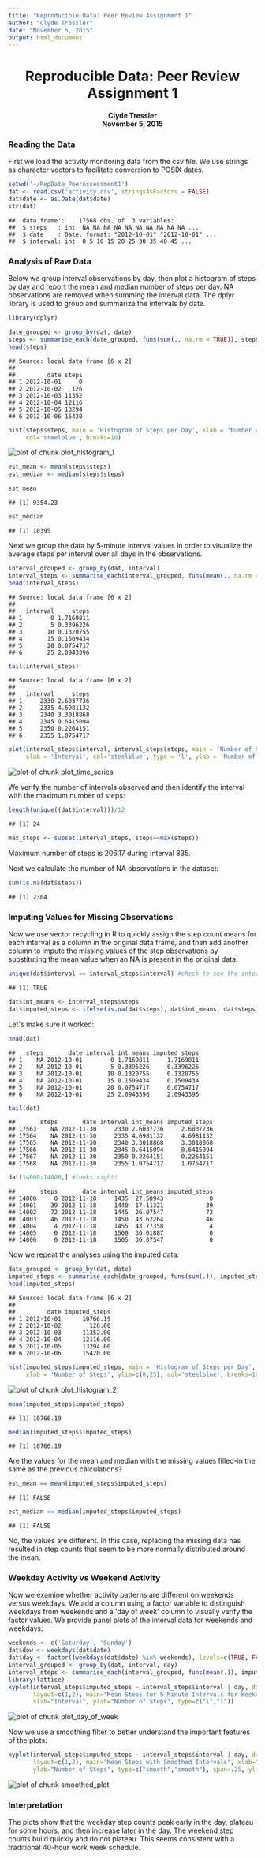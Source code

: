 ```yaml
---
title: "Reproducible Data: Peer Review Assignment 1"
author: "Clyde Tressler"
date: "November 5, 2015"
output: html_document
---
```


<div style="text-align: center"><h1 >Reproducible Data: Peer Review Assignment 1</h1>
<h4>Clyde Tressler </br>November 5, 2015</h4>
</div>

<h3>Reading the Data</h3>
First we load the activity monitoring data from the csv file. We use strings as character vectors to facilitate conversion to POSIX dates. 


```r
setwd('~/RepData_PeerAssessment1')
dat <- read.csv('activity.csv', stringsAsFactors = FALSE)
dat$date <- as.Date(dat$date)
str(dat)
```

```
## 'data.frame':	17568 obs. of  3 variables:
##  $ steps   : int  NA NA NA NA NA NA NA NA NA NA ...
##  $ date    : Date, format: "2012-10-01" "2012-10-01" ...
##  $ interval: int  0 5 10 15 20 25 30 35 40 45 ...
```
<h3>Analysis of Raw Data</h3>
Below we group interval observations by day, then plot a histogram of steps by day and report the mean and median number of steps per day. NA observations are removed when summing the interval data. The dplyr library is used to group and summarize the intervals by date.

```r
library(dplyr)
```


```r
date_grouped <- group_by(dat, date)
steps <- summarise_each(date_grouped, funs(sum(., na.rm = TRUE)), steps)
head(steps)
```

```
## Source: local data frame [6 x 2]
## 
##         date steps
## 1 2012-10-01     0
## 2 2012-10-02   126
## 3 2012-10-03 11352
## 4 2012-10-04 12116
## 5 2012-10-05 13294
## 6 2012-10-06 15420
```

```r
hist(steps$steps, main = 'Histogram of Steps per Day', xlab = 'Number of Steps', ylim=c(0,20),
     col='steelblue', breaks=10)
```

![plot of chunk plot_histogram_1](figure/plot_histogram_1-1.png) 

```r
est_mean <- mean(steps$steps)
est_median <- median(steps$steps)
```


```r
est_mean
```

```
## [1] 9354.23
```

```r
est_median
```

```
## [1] 10395
```

Next we group the data by 5-minute interval values in order to visualize the average steps per interval over all days in the observations. 


```r
interval_grouped <- group_by(dat, interval)
interval_steps <- summarise_each(interval_grouped, funs(mean(., na.rm = TRUE)), steps)
head(interval_steps)
```

```
## Source: local data frame [6 x 2]
## 
##   interval     steps
## 1        0 1.7169811
## 2        5 0.3396226
## 3       10 0.1320755
## 4       15 0.1509434
## 5       20 0.0754717
## 6       25 2.0943396
```

```r
tail(interval_steps)
```

```
## Source: local data frame [6 x 2]
## 
##   interval     steps
## 1     2330 2.6037736
## 2     2335 4.6981132
## 3     2340 3.3018868
## 4     2345 0.6415094
## 5     2350 0.2264151
## 6     2355 1.0754717
```

```r
plot(interval_steps$interval, interval_steps$steps, main = 'Number of Steps per 5-minute Interval',
     xlab = 'Interval', col='steelblue', type = 'l', ylab = 'Number of Steps', xlim=c(0,2500))
```

![plot of chunk plot_time_series](figure/plot_time_series-1.png) 

We verify the number of intervals observed and then identify the interval with the maximum number of steps:

```r
length(unique((dat$interval)))/12
```

```
## [1] 24
```

```r
max_steps <- subset(interval_steps, steps==max(steps))
```
Maximum number of steps is 206.17 during interval 835.  

Next we calculate the number of NA observations in the dataset:

```r
sum(is.na(dat$steps))
```

```
## [1] 2304
```
<h3>Imputing Values for Missing Observations</h3>
Now we use vector recycling in R to quickly assign the step count means for each interval as a column in the original data frame, and then add another column to impute the missing values of the step observations by substituting the mean value when an NA is present in the original data.


```r
unique(dat$interval == interval_steps$interval) #check to see the intervals all match
```

```
## [1] TRUE
```

```r
dat$int_means <- interval_steps$steps
dat$imputed_steps <- ifelse(is.na(dat$steps), dat$int_means, dat$steps)
```
Let's make sure it worked:

```r
head(dat)
```

```
##   steps       date interval int_means imputed_steps
## 1    NA 2012-10-01        0 1.7169811     1.7169811
## 2    NA 2012-10-01        5 0.3396226     0.3396226
## 3    NA 2012-10-01       10 0.1320755     0.1320755
## 4    NA 2012-10-01       15 0.1509434     0.1509434
## 5    NA 2012-10-01       20 0.0754717     0.0754717
## 6    NA 2012-10-01       25 2.0943396     2.0943396
```

```r
tail(dat)
```

```
##       steps       date interval int_means imputed_steps
## 17563    NA 2012-11-30     2330 2.6037736     2.6037736
## 17564    NA 2012-11-30     2335 4.6981132     4.6981132
## 17565    NA 2012-11-30     2340 3.3018868     3.3018868
## 17566    NA 2012-11-30     2345 0.6415094     0.6415094
## 17567    NA 2012-11-30     2350 0.2264151     0.2264151
## 17568    NA 2012-11-30     2355 1.0754717     1.0754717
```

```r
dat[14000:14006,] #looks right!
```

```
##       steps       date interval int_means imputed_steps
## 14000     0 2012-11-18     1435  27.50943             0
## 14001    39 2012-11-18     1440  17.11321            39
## 14002    72 2012-11-18     1445  26.07547            72
## 14003    46 2012-11-18     1450  43.62264            46
## 14004     4 2012-11-18     1455  43.77358             4
## 14005     0 2012-11-18     1500  30.01887             0
## 14006     0 2012-11-18     1505  36.07547             0
```

Now we repeat the analyses using the imputed data:

```r
date_grouped <- group_by(dat, date)
imputed_steps <- summarise_each(date_grouped, funs(sum(.)), imputed_steps)
head(imputed_steps)
```

```
## Source: local data frame [6 x 2]
## 
##         date imputed_steps
## 1 2012-10-01      10766.19
## 2 2012-10-02        126.00
## 3 2012-10-03      11352.00
## 4 2012-10-04      12116.00
## 5 2012-10-05      13294.00
## 6 2012-10-06      15420.00
```

```r
hist(imputed_steps$imputed_steps, main = 'Histogram of Steps per Day',
     xlab = 'Number of Steps', ylim=c(0,25), col='steelblue', breaks=10)
```

![plot of chunk plot_histogram_2](figure/plot_histogram_2-1.png) 

```r
mean(imputed_steps$imputed_steps)
```

```
## [1] 10766.19
```

```r
median(imputed_steps$imputed_steps)
```

```
## [1] 10766.19
```

Are the values for the mean and median with the missing values filled-in the same as the previous calculations?

```r
est_mean == mean(imputed_steps$imputed_steps)
```

```
## [1] FALSE
```

```r
est_median == median(imputed_steps$imputed_steps)
```

```
## [1] FALSE
```
No, the values are different. In this case, replacing the missing data has resulted in step counts that seem to be more normally distributed around the mean.

<h3>Weekday Activity vs Weekend Activity</h3>
Now we examine whether activity patterns are different on weekends versus weekdays. We add a column using a factor variable to distinguish weekdays from weekends and a 'day of week' column to visually verify the factor values. We provide panel plots of the interval data for weekends and weekdays:

```r
weekends <- c('Saturday', 'Sunday')
dat$dow <- weekdays(dat$date)
dat$day <- factor((weekdays(dat$date) %in% weekends), levels=c(TRUE, FALSE), labels=c('weekend', 'weekday'))
interval_grouped <- group_by(dat, interval, day)
interval_steps <- summarise_each(interval_grouped, funs(mean(.)), imputed_steps)
library(lattice)
xyplot(interval_steps$imputed_steps ~ interval_steps$interval | day, data=interval_steps,
       layout=c(1,2), main="Mean Steps for 5-Minute Intervals for Weekdays vs Weekends",
       xlab="Interval", ylab="Number of Steps", type=c("l","l"))
```

![plot of chunk plot_day_of_week](figure/plot_day_of_week-1.png) 

Now we use a smoothing filter to better understand the important features of the plots:

```r
xyplot(interval_steps$imputed_steps ~ interval_steps$interval | day, data=interval_steps,
       layout=c(1,2), main="Mean Steps with Smoothed Intervals", xlab="Interval",
       ylab="Number of Steps", type=c("smooth","smooth"), span=.25, ylim = c(0,100))
```

![plot of chunk smoothed_plot](figure/smoothed_plot-1.png) 

<h3>Interpretation</h3>
The plots show that the weekday step counts peak early in the day, plateau for some hours, and then increase later in the day. The weekend step counts build quickly and do not plateau. This seems consistent with a traditional 40-hour work week schedule.

